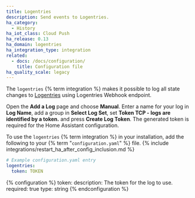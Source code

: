 ```yaml
---
title: Logentries
description: Send events to Logentries.
ha_category:
  - History
ha_iot_class: Cloud Push
ha_release: 0.13
ha_domain: logentries
ha_integration_type: integration
related:
  - docs: /docs/configuration/
    title: Configuration file
ha_quality_scale: legacy
---
```


The `logentries` {% term integration %} makes it possible to log all state changes to [Logentries](https://logentries.com) using Logentries Webhook endpoint.

Open the **Add a Log** page and choose **Manual**. Enter a name for your log in **Log Name**, add a group in **Select Log Set**, set **Token TCP - logs are identified by a token.** and press **Create Log Token**. The generated token is required for the Home Assistant configuration.

To use the `logentries` {% term integration %} in your installation, add the following to your {% term "`configuration.yaml`" %} file.
{% include integrations/restart_ha_after_config_inclusion.md %}

```yaml
# Example configuration.yaml entry
logentries:
  token: TOKEN
```

{% configuration %}
token:
  description: The token for the log to use.
  required: true
  type: string
{% endconfiguration %}
